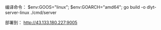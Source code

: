 编译命令：
$env:GOOS="linux"; $env:GOARCH="amd64"; go build -o dlyt-server-linux ./cmd/server 

部署到：
http://43.133.180.227:9005